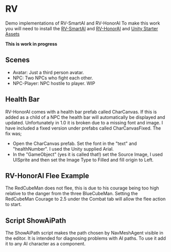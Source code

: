 # RV
Demo implementations of RV-SmartAI and RV-HonorAI 
To make this work you will need to install the [RV-SmartAI](https://assetstore.unity.com/packages/tools/ai/rv-smart-ai-146170) and [RV-HonorAI](https://assetstore.unity.com/packages/tools/ai/rv-honor-ai-188764) and [Unity Starter Assets](https://assetstore.unity.com/packages/essentials/starter-assets-third-person-character-controller-196526)

**This is work in progress**

## Scenes
- Avatar: Just a third person avatar.
- NPC: Two NPCs who fight each other.
- NPC-Player: NPC hostile to player. WIP

## Health Bar
RV-HonorAI comes with a health bar prefab called CharCanvas. If this is added as a child of a NPC the health bar will automatically be displayed and updated.
Unfortunately in 1.0 it is broken due to a missing font and image. I have included a fixed version under prefabs called CharCanvasFixed.
The fix was;
- Open the CharCanvas prefab. Set the font in the "text" and "healthNumber". I used the Unity supplied Arial.
- In the "GameObject" (yes it is called that!) set the Source Image, I used UISprite and then set the Image Type to Filled and fill origin to Left.

## RV-HonorAI Flee Example
The RedCubeMan does not flee, this is due to his courage being too high relative to the danger from the three BlueCubeMan. Setting the RedCubeMan Courage to 2.5 under the Combat tab will allow the flee action to start.

## Script ShowAiPath
The ShowAiPath script makes the path chosen by NavMeshAgent visible in the editor. It is intended for diagnosing problems with AI paths. To use it add it to any AI character as a component.